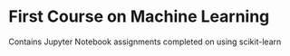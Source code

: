 # First Course on Machine Learning
Contains Jupyter Notebook assignments completed on using scikit-learn
